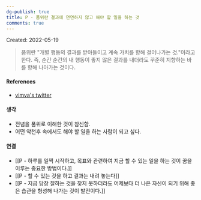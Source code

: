 ```yaml
---
dg-publish: true
title: P - 품위란 결과에 연연하지 않고 해야 할 일을 하는 것
comments: true
---
```


Created: 2022-05-19

>품위란 "개별 행동의 결과를 받아들이고 계속 가치를 향해 걸어나가는 것."이라고 한다. 즉, 순간 순간의 내 행동이 좋지 않은 결과를 내더라도 꾸준히 지향하는 바를 향해 나아가는 것이다.

#### References
- [vimva's twitter](https://twitter.com/vimva1/status/1526898505763016704)

#### 생각
- 전념을 품위로 이해한 것이 참신함.
- 어떤 악천후 속에서도 해야 할 일을 하는 사람이 되고 싶다.

#### 연결
- [[P - 하루를 일찍 시작하고, 목표와 관련하여 지금 할 수 있는 일을 하는 것이 꿈을 이루는 중요한 방법이다.]]
- [[P - 할 수 있는 것을 하고 결과는 내려 놓는다]]
- [[P - 지금 당장 잘하는 것을 찾지 못하더라도 어제보다 더 나은 자신이 되기 위해 좋은 습관을 형성해 나가는 것이 발전이다.]]

